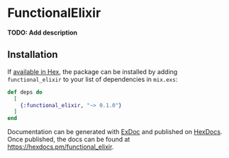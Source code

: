 # FunctionalElixir

**TODO: Add description**

## Installation

If [available in Hex](https://hex.pm/docs/publish), the package can be installed
by adding `functional_elixir` to your list of dependencies in `mix.exs`:

```elixir
def deps do
  [
    {:functional_elixir, "~> 0.1.0"}
  ]
end
```

Documentation can be generated with [ExDoc](https://github.com/elixir-lang/ex_doc)
and published on [HexDocs](https://hexdocs.pm). Once published, the docs can
be found at <https://hexdocs.pm/functional_elixir>.

